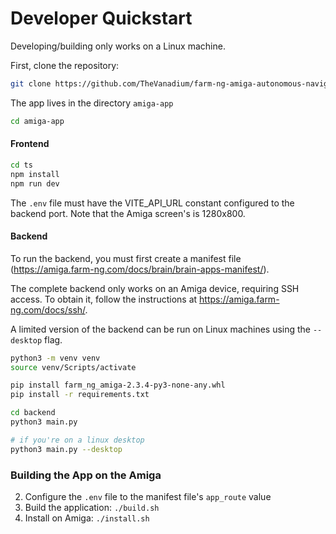 # Developer Quickstart
Developing/building only works on a Linux machine. 

First, clone the repository:
```bash
git clone https://github.com/TheVanadium/farm-ng-amiga-autonomous-navigation.git
```

The app lives in the directory `amiga-app`
```bash
cd amiga-app
```

#### Frontend
```bash
cd ts
npm install
npm run dev
```
The `.env` file must have the VITE_API_URL constant configured to the backend port. Note that the Amiga screen's is 1280x800.

#### Backend
To run the backend, you must first create a manifest file (https://amiga.farm-ng.com/docs/brain/brain-apps-manifest/).

The complete backend only works on an Amiga device, requiring SSH access. To obtain it, follow the instructions at https://amiga.farm-ng.com/docs/ssh/. 

A limited version of the backend can be run on Linux machines using the `--desktop` flag.
```bash
python3 -m venv venv
source venv/Scripts/activate

pip install farm_ng_amiga-2.3.4-py3-none-any.whl
pip install -r requirements.txt

cd backend
python3 main.py

# if you're on a linux desktop
python3 main.py --desktop 
```

### Building the App on the Amiga
2. Configure the `.env` file to the manifest file's `app_route` value
3. Build the application: `./build.sh`
4. Install on Amiga: `./install.sh`
